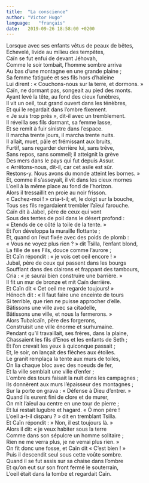 ```yaml
---
title:  "La conscience"
author: "Victor Hugo"
language:   "français"
date:   2019-09-26 18:58:00 +0200
---
```

Lorsque avec ses enfants vêtus de peaux de bêtes,  
Echevelé, livide au milieu des tempêtes,  
Caïn se fut enfui de devant Jéhovah,  
Comme le soir tombait, l’homme sombre arriva  
Au bas d’une montagne en une grande plaine ;  
Sa femme fatiguée et ses fils hors d’haleine  
Lui dirent : « Couchons-nous sur la terre, et dormons. »  
Caïn, ne dormant pas, songeait au pied des monts.  
Ayant levé la tête, au fond des cieux funèbres,  
Il vit un oeil, tout grand ouvert dans les ténèbres,  
Et qui le regardait dans l’ombre fixement.  
« Je suis trop près », dit-il avec un tremblement.  
Il réveilla ses fils dormant, sa femme lasse,  
Et se remit à fuir sinistre dans l’espace.  
Il marcha trente jours, il marcha trente nuits.  
Il allait, muet, pâle et frémissant aux bruits,  
Furtif, sans regarder derrière lui, sans trêve,  
Sans repos, sans sommeil; il atteignit la grève  
Des mers dans le pays qui fut depuis Assur.  
« Arrêtons-nous, dit-il, car cet asile est sûr.  
Restons-y. Nous avons du monde atteint les bornes. »  
Et, comme il s’asseyait, il vit dans les cieux mornes  
L’oeil à la même place au fond de l’horizon.  
Alors il tressaillit en proie au noir frisson.  
« Cachez-moi ! » cria-t-il; et, le doigt sur la bouche,  
Tous ses fils regardaient trembler l’aïeul farouche.  
Caïn dit à Jabel, père de ceux qui vont  
Sous des tentes de poil dans le désert profond :  
« Etends de ce côté la toile de la tente. »  
Et l’on développa la muraille flottante ;  
Et, quand on l’eut fixée avec des poids de plomb :  
« Vous ne voyez plus rien ? » dit Tsilla, l’enfant blond,  
La fille de ses Fils, douce comme l’aurore ;  
Et Caïn répondit : « je vois cet oeil encore ! »  
Jubal, père de ceux qui passent dans les bourgs  
Soufflant dans des clairons et frappant des tambours,  
Cria : « je saurai bien construire une barrière. »  
Il fit un mur de bronze et mit Caïn derrière.  
Et Caïn dit « Cet oeil me regarde toujours! »  
Hénoch dit : « Il faut faire une enceinte de tours  
Si terrible, que rien ne puisse approcher d’elle.  
Bâtissons une ville avec sa citadelle,  
Bâtissons une ville, et nous la fermerons. »  
Alors Tubalcaïn, père des forgerons,  
Construisit une ville énorme et surhumaine.  
Pendant qu’il travaillait, ses frères, dans la plaine,  
Chassaient les fils d’Enos et les enfants de Seth ;  
Et l’on crevait les yeux à quiconque passait ;  
Et, le soir, on lançait des flèches aux étoiles.  
Le granit remplaça la tente aux murs de toiles,  
On lia chaque bloc avec des noeuds de fer,  
Et la ville semblait une ville d’enfer ;  
L’ombre des tours faisait la nuit dans les campagnes ;  
Ils donnèrent aux murs l’épaisseur des montagnes ;  
Sur la porte on grava : « Défense à Dieu d’entrer. »  
Quand ils eurent fini de clore et de murer,  
On mit l’aïeul au centre en une tour de pierre ;  
Et lui restait lugubre et hagard. « Ô mon père !  
L’oeil a-t-il disparu ? » dit en tremblant Tsilla.  
Et Caïn répondit :  » Non, il est toujours là. »  
Alors il dit: « je veux habiter sous la terre  
Comme dans son sépulcre un homme solitaire ;  
Rien ne me verra plus, je ne verrai plus rien. »  
On fit donc une fosse, et Caïn dit « C’est bien ! »  
Puis il descendit seul sous cette voûte sombre.  
Quand il se fut assis sur sa chaise dans l’ombre  
Et qu’on eut sur son front fermé le souterrain,  
L’oeil était dans la tombe et regardait Caïn.  